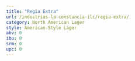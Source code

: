```yaml
---
title: "Regia Extra"
url: /industrias-la-constancia-ilc/regia-extra/
category: North American Lager
style: American-Style Lager
abv: 0
ibu: 0
srm: 0
upc: 0
---
```


